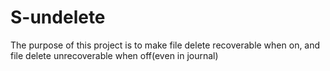 # S-undelete
The purpose of this project is to make file delete recoverable when on, and file delete unrecoverable when off(even in journal)
